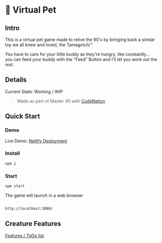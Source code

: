 # :dog: Virtual Pet

## Intro

This is a virtual pet game made to relive the 90's by bringing back a similar toy we all knew and loved, the Tamagotchi&trade;

You have to care for your little buddy as they're hungry, like constantly... you can feed your buddy with the "Feed" Button and I'll let you work out the rest.

## Details

Current State: Working / WIP
>Made as part of Master 40 with [CodeNation]('https://wearecodenation.com')

## Quick Start

### Demo

Live Demo: [Netlify Deployment](https://visionary-cat-a96749.netlify.app/)

### Install

```sh
npm i
```

### Start

```sh
npm start
```

The game will launch in a web browser

```sh

http://localhost:3000/

```

## Creature Features

[Features / ToDo list](./FEATURES.md)
